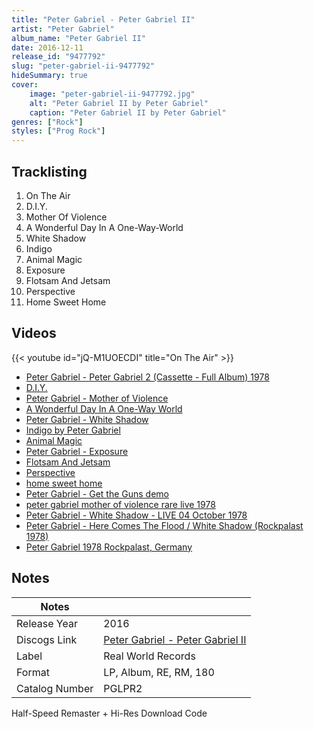 ```yaml
---
title: "Peter Gabriel - Peter Gabriel II"
artist: "Peter Gabriel"
album_name: "Peter Gabriel II"
date: 2016-12-11
release_id: "9477792"
slug: "peter-gabriel-ii-9477792"
hideSummary: true
cover:
    image: "peter-gabriel-ii-9477792.jpg"
    alt: "Peter Gabriel II by Peter Gabriel"
    caption: "Peter Gabriel II by Peter Gabriel"
genres: ["Rock"]
styles: ["Prog Rock"]
---
```


## Tracklisting
1. On The Air
2. D.I.Y.
3. Mother Of Violence
4. A Wonderful Day In A One-Way-World
5. White Shadow
6. Indigo
7. Animal Magic
8. Exposure
9. Flotsam And Jetsam
10. Perspective
11. Home Sweet Home

## Videos
{{< youtube id="jQ-M1UOECDI" title="On The Air" >}}
- [Peter Gabriel - Peter Gabriel 2 (Cassette - Full Album) 1978](https://www.youtube.com/watch?v=nJtk7YVvmJE)
- [D.I.Y.](https://www.youtube.com/watch?v=_7LrEB63li8)
- [Peter Gabriel - Mother of Violence](https://www.youtube.com/watch?v=l_SzCFaGxQM)
- [A Wonderful Day In A One-Way World](https://www.youtube.com/watch?v=xydgLftj3M0)
- [Peter Gabriel - White Shadow](https://www.youtube.com/watch?v=CJrtA-shb7Y)
- [Indigo by Peter Gabriel](https://www.youtube.com/watch?v=YtCe_Q0D3gI)
- [Animal Magic](https://www.youtube.com/watch?v=PgAdxOJoEMk)
- [Peter Gabriel - Exposure](https://www.youtube.com/watch?v=ITsdkbfQQus)
- [Flotsam And Jetsam](https://www.youtube.com/watch?v=qF-XjcJxG9A)
- [Perspective](https://www.youtube.com/watch?v=g74OaGwsTaU)
- [home sweet home](https://www.youtube.com/watch?v=KBwcegc8XIU)
- [Peter Gabriel - Get the Guns demo](https://www.youtube.com/watch?v=KVPsux5NqEs)
- [peter gabriel mother of violence rare live 1978](https://www.youtube.com/watch?v=PaWECj4wtcM)
- [Peter Gabriel - White Shadow - LIVE 04 October 1978](https://www.youtube.com/watch?v=WlEaR6L7wWI)
- [Peter Gabriel - Here Comes The Flood / White Shadow (Rockpalast 1978)](https://www.youtube.com/watch?v=JKNBdjJiN9c)
- [Peter Gabriel 1978 Rockpalast, Germany](https://www.youtube.com/watch?v=m1rh4QBgV0w)


## Notes

| Notes          |             |
| ---------------| ----------- |
| Release Year   | 2016 |
| Discogs Link   | [Peter Gabriel - Peter Gabriel II](https://www.discogs.com/release/9477792-Peter-Gabriel-Peter-Gabriel-II) |
| Label          | Real World Records |
| Format         | LP, Album, RE, RM, 180 |
| Catalog Number | PGLPR2 |

Half-Speed Remaster + Hi-Res Download Code

